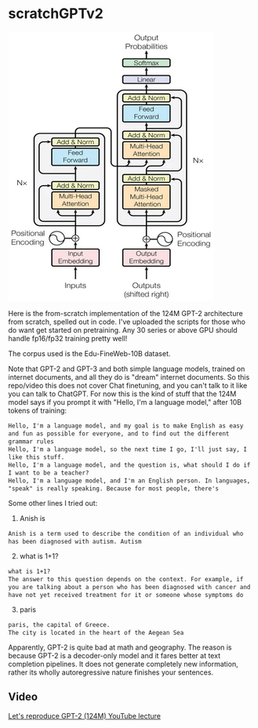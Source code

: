 # scratchGPTv2

![GPT-2 Block Architecture](image.png)

Here is the from-scratch implementation of the 124M GPT-2 architecture from scratch, spelled out in code. I've uploaded the scripts for those who do want get started on pretraining. Any 30 series or above GPU should handle fp16/fp32 training pretty well!

The corpus used is the Edu-FineWeb-10B dataset.

Note that GPT-2 and GPT-3 and both simple language models, trained on internet documents, and all they do is "dream" internet documents. So this repo/video this does not cover Chat finetuning, and you can't talk to it like you can talk to ChatGPT. For now this is the kind of stuff that the 124M model says if you prompt it with "Hello, I'm a language model," after 10B tokens of training:

```
Hello, I'm a language model, and my goal is to make English as easy and fun as possible for everyone, and to find out the different grammar rules
Hello, I'm a language model, so the next time I go, I'll just say, I like this stuff.
Hello, I'm a language model, and the question is, what should I do if I want to be a teacher?
Hello, I'm a language model, and I'm an English person. In languages, "speak" is really speaking. Because for most people, there's
```

Some other lines I tried out:

1. Anish is
```
Anish is a term used to describe the condition of an individual who has been diagnosed with autism. Autism
```

2. what is 1+1?
```
what is 1+1?
The answer to this question depends on the context. For example, if you are talking about a person who has been diagnosed with cancer and have not yet received treatment for it or someone whose symptoms do
```

3. paris
```
paris, the capital of Greece.
The city is located in the heart of the Aegean Sea
```

Apparently, GPT-2 is quite bad at math and geography. The reason is because GPT-2 is a decoder-only model and it fares better at text completion pipelines. It does not generate completely new information, rather its wholly autoregressive nature finishes your sentences.

## Video

[Let's reproduce GPT-2 (124M) YouTube lecture](https://youtu.be/l8pRSuU81PU)
